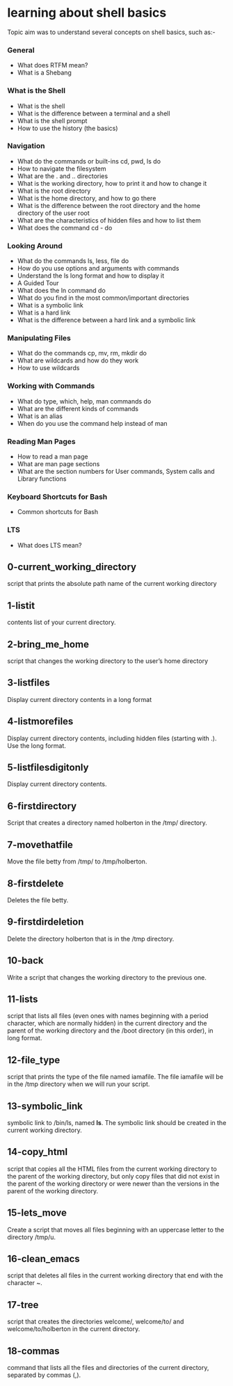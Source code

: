 # learning about shell basics
Topic aim was to understand several concepts on shell basics, such as:-
### General
* What does RTFM mean?
* What is a Shebang

### What is the Shell
* What is the shell
* What is the difference between a terminal and a shell
* What is the shell prompt
* How to use the history (the basics)

### Navigation
* What do the commands or built-ins cd, pwd, ls do
* How to navigate the filesystem
* What are the . and .. directories
* What is the working directory, how to print it and how to change it
* What is the root directory
* What is the home directory, and how to go there
* What is the difference between the root directory and the home directory of the user root
* What are the characteristics of hidden files and how to list them
* What does the command cd - do

### Looking Around
* What do the commands ls, less, file do
* How do you use options and arguments with commands
* Understand the ls long format and how to display it
* A Guided Tour
* What does the ln command do
* What do you find in the most common/important directories
* What is a symbolic link
* What is a hard link
* What is the difference between a hard link and a symbolic link

### Manipulating Files
* What do the commands cp, mv, rm, mkdir do
* What are wildcards and how do they work
* How to use wildcards

### Working with Commands
* What do type, which, help, man commands do
* What are the different kinds of commands
* What is an alias
* When do you use the command help instead of man

### Reading Man Pages
* How to read a man page
* What are man page sections
* What are the section numbers for User commands, System calls and Library functions

### Keyboard Shortcuts for Bash
* Common shortcuts for Bash

### LTS
* What does LTS mean?


## 0-current_working_directory
script that prints the absolute path name of the current working directory
## 1-listit
contents list of your current directory.
## 2-bring_me_home
script that changes the working directory to the user’s home directory
## 3-listfiles
Display current directory contents in a long format
## 4-listmorefiles
Display current directory contents, including hidden files (starting with .). Use the long format.
## 5-listfilesdigitonly
Display current directory contents.
## 6-firstdirectory
Script that creates a directory named holberton in the /tmp/ directory.
## 7-movethatfile
Move the file betty from /tmp/ to /tmp/holberton.
## 8-firstdelete
Deletes the file betty.
## 9-firstdirdeletion
Delete the directory holberton that is in the /tmp directory.
## 10-back
Write a script that changes the working directory to the previous one.
## 11-lists
script that lists all files (even ones with names beginning with a period character, which are normally hidden) in the current directory and the parent of the working directory and the /boot directory (in this order), in long format.
## 12-file_type
script that prints the type of the file named iamafile. The file iamafile will be in the /tmp directory when we will run your script.
## 13-symbolic_link
symbolic link to /bin/ls, named __ls__. The symbolic link should be created in the current working directory.
## 14-copy_html
script that copies all the HTML files from the current working directory to the parent of the working directory, but only copy files that did not exist in the parent of the working directory or were newer than the versions in the parent of the working directory.
## 15-lets_move
Create a script that moves all files beginning with an uppercase letter to the directory /tmp/u.
## 16-clean_emacs
script that deletes all files in the current working directory that end with the character ~.
## 17-tree
script that creates the directories welcome/, welcome/to/ and welcome/to/holberton in the current directory.
## 18-commas
command that lists all the files and directories of the current directory, separated by commas (,).
